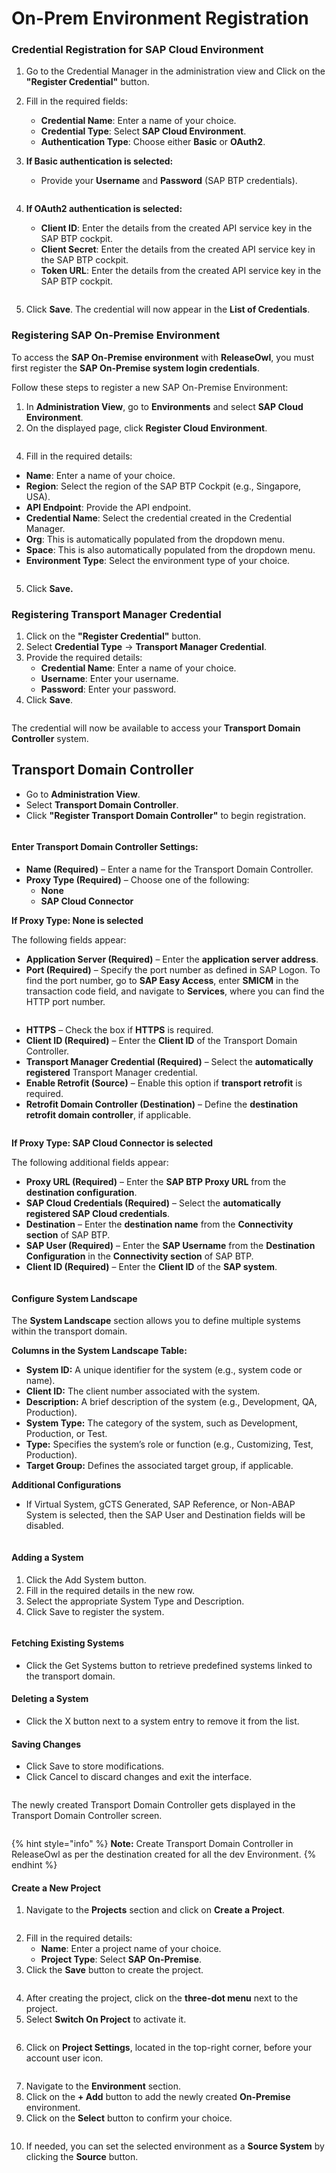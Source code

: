 # On-Prem Environment Registration

### **Credential Registration for SAP Cloud Environment**

1. Go to the Credential Manager in the administration view and Click on the **"Register Credential"** button.
2. Fill in the required fields:
   * **Credential Name**: Enter a name of your choice.
   * **Credential Type**: Select **SAP Cloud Environment**.
   * **Authentication Type**: Choose either **Basic** or **OAuth2**.
3.  **If Basic authentication is selected:**

    * Provide your **Username** and **Password** (SAP BTP credentials).

    <figure><img src="../../.gitbook/assets/image (260).png" alt=""><figcaption></figcaption></figure>
4.  **If OAuth2 authentication is selected:**

    * **Client ID**: Enter the details from the created API service key in the SAP BTP cockpit.
    * **Client Secret**: Enter the details from the created API service key in the SAP BTP cockpit.
    * **Token URL**: Enter the details from the created API service key in the SAP BTP cockpit.

    <figure><img src="../../.gitbook/assets/image (263).png" alt=""><figcaption></figcaption></figure>
5. Click **Save**. The credential will now appear in the **List of Credentials**.

### **Registering SAP On-Premise Environment**

To access the **SAP On-Premise environment** with **ReleaseOwl**, you must first register the **SAP On-Premise system login credentials**.

Follow these steps to register a new SAP On-Premise Environment:

1. In **Administration View**, go to **Environments** and select **SAP Cloud Environment**.
2. On the displayed page, click **Register Cloud Environment**.

<figure><img src="../../.gitbook/assets/image (264).png" alt=""><figcaption></figcaption></figure>

4. Fill in the required details:&#x20;

* **Name**: Enter a name of your choice.
* **Region**: Select the region of the SAP BTP Cockpit (e.g., Singapore, USA).
* **API Endpoint**: Provide the API endpoint.
* **Credential Name**: Select the credential created in the Credential Manager.
* **Org**: This is automatically populated from the dropdown menu.
* **Space**: This is also automatically populated from the dropdown menu.
* **Environment Type**: Select the environment type of your choice.

<figure><img src="../../.gitbook/assets/image (474).png" alt=""><figcaption></figcaption></figure>

5. Click **Save.**

### **Registering Transport Manager Credential**

1. Click on the **"Register Credential"** button.
2. Select **Credential Type** → **Transport Manager Credential**.
3. Provide the required details:
   * **Credential Name**: Enter a name of your choice.
   * **Username**: Enter your username.
   * **Password**: Enter your password.
4. Click **Save**.

<figure><img src="https://www.docs.releaseowl.com/assets/img/on-prem-environment-registration-1.jpg" alt=""><figcaption></figcaption></figure>

The credential will now be available to access your **Transport Domain Controller** system.

## **Transport Domain Controller**

* Go to **Administration View**.
* Select **Transport Domain Controller**.
* Click **"Register Transport Domain Controller"** to begin registration.

<figure><img src="../../.gitbook/assets/image (51).png" alt=""><figcaption></figcaption></figure>

#### **Enter Transport Domain Controller Settings:**&#x20;

* **Name (Required)** – Enter a name for the Transport Domain Controller.
* **Proxy Type (Required)** – Choose one of the following:
  * **None**
  * **SAP Cloud Connector**

**If Proxy Type: None is selected**

The following fields appear:

* **Application Server (Required)** – Enter the **application server address**.
* **Port (Required)** – Specify the port number as defined in SAP Logon. To find the port number, go to **SAP Easy Access**, enter **SMICM** in the transaction code field, and navigate to **Services**, where you can find the HTTP port number.

<figure><img src="../../.gitbook/assets/image (1) (1) (1) (1) (1) (1) (1) (1).png" alt=""><figcaption></figcaption></figure>

* **HTTPS** – Check the box if **HTTPS** is required.
* **Client ID (Required)** – Enter the **Client ID** of the Transport Domain Controller.
* **Transport Manager Credential (Required)** – Select the **automatically registered** Transport Manager credential.
* **Enable Retrofit (Source)** – Enable this option if **transport retrofit** is required.
* **Retrofit Domain Controller (Destination)** – Define the **destination retrofit domain controller**, if applicable.

<figure><img src="../../.gitbook/assets/image (284).png" alt=""><figcaption></figcaption></figure>

**If Proxy Type: SAP Cloud Connector is selected**

The following additional fields appear:

* **Proxy URL (Required)** – Enter the **SAP BTP Proxy URL** from the **destination configuration**.
* **SAP Cloud Credentials (Required)** – Select the **automatically registered SAP Cloud credentials**.
* **Destination** – Enter the **destination name** from the **Connectivity section** of SAP BTP.
* **SAP User (Required)** – Enter the **SAP Username** from the **Destination Configuration** in the **Connectivity section** of SAP BTP.
* **Client ID (Required)** – Enter the **Client ID** of the **SAP system**.

<figure><img src="../../.gitbook/assets/image (285).png" alt=""><figcaption></figcaption></figure>

#### **Configure System Landscape**

The **System Landscape** section allows you to define multiple systems within the transport domain.

**Columns in the System Landscape Table:**

* **System ID:** A unique identifier for the system (e.g., system code or name).
* **Client ID:** The client number associated with the system.
* **Description:** A brief description of the system (e.g., Development, QA, Production).
* **System Type:** The category of the system, such as Development, Production, or Test.
* **Type:** Specifies the system’s role or function (e.g., Customizing, Test, Production).
* **Target Group:** Defines the associated target group, if applicable.

**Additional Configurations**

* If Virtual System, gCTS Generated, SAP Reference, or Non-ABAP System is selected, then the SAP User and Destination fields will be disabled.

<figure><img src="../../.gitbook/assets/image (286).png" alt=""><figcaption></figcaption></figure>

#### **Adding a System**

1. Click the Add System button.
2. Fill in the required details in the new row.
3. Select the appropriate System Type and Description.
4. Click Save to register the system.

<figure><img src="../../.gitbook/assets/image (475).png" alt=""><figcaption></figcaption></figure>

#### **Fetching Existing Systems**

* Click the Get Systems button to retrieve predefined systems linked to the transport domain.

#### **Deleting a System**

* Click the X button next to a system entry to remove it from the list.

#### **Saving Changes**

* Click Save to store modifications.
* Click Cancel to discard changes and exit the interface.

<figure><img src="../../.gitbook/assets/image (287).png" alt=""><figcaption></figcaption></figure>

The newly created Transport Domain Controller gets displayed in the Transport Domain Controller screen.

<figure><img src="../../.gitbook/assets/image (52).png" alt=""><figcaption></figcaption></figure>

{% hint style="info" %}
**Note:** Create Transport Domain Controller in ReleaseOwl as per the destination created for all the dev Environment.
{% endhint %}

#### Create a New Project

1. Navigate to the **Projects** section and click on **Create a Project**.

<figure><img src="../../.gitbook/assets/image (476).png" alt=""><figcaption></figcaption></figure>

2. Fill in the required details:
   * **Name**: Enter a project name of your choice.
   * **Project Type**: Select **SAP On-Premise**.
3. Click the **Save** button to create the project.

<figure><img src="../../.gitbook/assets/image (477).png" alt=""><figcaption></figcaption></figure>

4. After creating the project, click on the **three-dot menu** next to the project.
5. Select **Switch On Project** to activate it.

<figure><img src="../../.gitbook/assets/image (478).png" alt=""><figcaption></figcaption></figure>

6. Click on **Project Settings**, located in the top-right corner, before your account user icon.

<figure><img src="../../.gitbook/assets/image (480).png" alt=""><figcaption></figcaption></figure>

7. Navigate to the **Environment** section.
8. Click on the **+ Add** button to add the newly created **On-Premise** environment.
9. Click on the **Select** button to confirm your choice.

<figure><img src="../../.gitbook/assets/image (481).png" alt=""><figcaption></figcaption></figure>

10. If needed, you can set the selected environment as a **Source System** by clicking the **Source** button.

<figure><img src="../../.gitbook/assets/image (482).png" alt=""><figcaption></figcaption></figure>

